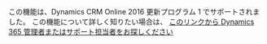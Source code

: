 この機能は、Dynamics CRM Online 2016 更新プログラム 1 でサポートされました。 この機能について詳しく知りたい場合は、 [このリンクから Dynamics 365 管理者またはサポート担当者をお探しください](http://../basics/find-administrator-support.md)